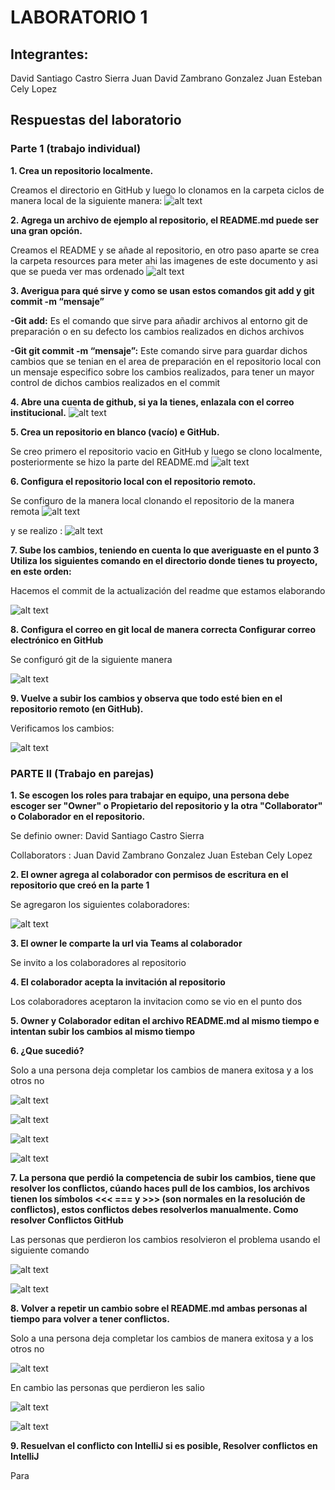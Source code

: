 # LABORATORIO 1

## Integrantes:
David Santiago Castro Sierra
Juan David Zambrano Gonzalez
Juan Esteban Cely Lopez



## Respuestas del laboratorio

### Parte 1 (trabajo individual)

**1. Crea un repositorio localmente.**
 
Creamos el directorio en GitHub y luego lo clonamos en la carpeta ciclos de manera local de la siguiente manera: 
 ![alt text](resources/image.png)

**2.	Agrega un archivo de ejemplo al repositorio, el **README.md** puede ser una gran opción.**

Creamos el README y se añade al repositorio, en otro paso aparte se crea la carpeta resources para meter ahi las imagenes de este documento y asi que se pueda ver mas ordenado
![alt text](resources/image-1.png)

**3.	Averigua para qué sirve y como se usan estos comandos **git add** y **git commit -m “mensaje”**** 

**-Git add:** Es el comando que sirve para añadir archivos al entorno git de preparación o en su defecto los cambios realizados en dichos archivos

    
**-Git git commit -m “mensaje”:** Este comando sirve para guardar dichos cambios que se tenian en el area de preparación en el repositorio local con un mensaje especifico sobre los cambios realizados, para tener un mayor control de dichos cambios realizados en el commit

**4. Abre una cuenta de github, si ya la tienes, enlazala con el correo institucional.**
![alt text](resources/image-2.png)

**5.	Crea un repositorio en blanco (vacío) e GitHub.**

Se creo primero el repositorio vacio en GitHub y luego se clono localmente, posteriormente se hizo la parte del README.md
![alt text](resources/image-3.png)

**6.	Configura el repositorio local con el repositorio remoto.**

Se configuro de la manera local clonando el repositorio de la manera remota
![alt text](resources/image-4.png)


y se realizo :
![alt text](resources/image-.png)

**7. Sube los cambios, teniendo en cuenta lo que averiguaste en el punto 3 Utiliza los siguientes comando en el directorio donde tienes tu proyecto, en este orden:**

Hacemos el commit de la actualización del readme que estamos elaborando

![alt text](resources/image-7.png)

**8. Configura el correo en git local de manera correcta Configurar correo electrónico en GitHub**

Se configuró git de la siguiente manera

![alt text](resources/image-8.png)

**9. Vuelve a subir los cambios y observa que todo esté bien en el repositorio remoto (en GitHub).**

Verificamos los cambios:

![alt text](resources/image-9.png)


### PARTE II (Trabajo en parejas)

**1.	Se escogen los roles para trabajar en equipo, una persona debe escoger ser "Owner" o Propietario del repositorio y la otra "Collaborator" o Colaborador en el repositorio.**

Se definio 
owner: 
David Santiago Castro Sierra

Collaborators :
Juan David Zambrano Gonzalez
Juan Esteban Cely Lopez

**2. El owner agrega al colaborador con permisos de escritura en el repositorio que creó en la parte 1**

Se agregaron los siguientes colaboradores:

![alt text](resources/image-10.png)

**3. El owner le comparte la url via Teams al colaborador**

Se invito a los colaboradores al repositorio

**4. El colaborador acepta la invitación al repositorio**

Los colaboradores aceptaron la invitacion como se vio en el punto dos

**5. Owner y Colaborador editan el archivo README.md al mismo tiempo e intentan subir los cambios al mismo tiempo**


**6. ¿Que sucedió?**

Solo a una persona deja completar los cambios de manera exitosa y a los otros no

![alt text](resources/image-16.jpg)

![alt text](resources/image-12.png)

![alt text](resources/image-13.png)

![alt text](resources/image-14.png)

**7. La persona que perdió la competencia de subir los cambios, tiene que resolver los conflictos, cúando haces pull de los cambios, los archivos tienen los símbolos <<< === y >>> (son normales en la resolución de conflictos), estos conflictos debes resolverlos manualmente. Como resolver Conflictos GitHub**

Las personas que perdieron los cambios resolvieron el problema usando el siguiente comando

![alt text](resources/image-17.png)

![alt text](resources/image-18.png)

**8. Volver a repetir un cambio sobre el README.md ambas personas al tiempo para volver a tener conflictos.**

Solo a una persona deja completar los cambios de manera exitosa y a los otros no

![alt text](resources/image-19.png)

En cambio las personas que perdieron les  salio

![alt text](resources/image-20.png)

![alt text](resources/image-21.png)

**9. Resuelvan el conflicto con IntelliJ si es posible, Resolver conflictos en IntelliJ**

Para 
